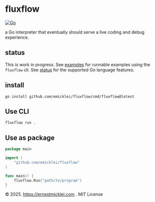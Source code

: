 # fluxflow

[![Go](https://github.com/emicklei/fluxflow/actions/workflows/go.yml/badge.svg)](https://github.com/emicklei/fluxflow/actions/workflows/go.yml)

a Go interpreter that eventually should serve a live coding and debug experience.

## status

This is work in progress.
See [examples](./examples) for runnable examples using the `fluxflow` cli.
See [status](STATUS.md) for the supported Go language features.

## install

    go install github.com/emicklei/fluxflow/cmd/fluxflow@latest

## Use CLI

    fluxflow run .

## Use as package

```go
package main

import (
    "github.com/emicklei/fluxflow"
)

func main() {
    fluxflow.Run("path/to/program")        
}
```

&copy; 2025. https://ernestmicklei.com . MIT License